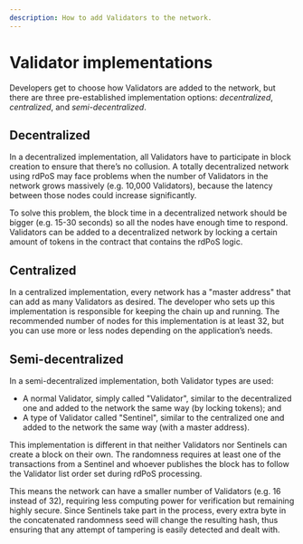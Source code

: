 ```yaml
---
description: How to add Validators to the network.
---
```


# Validator implementations

Developers get to choose how Validators are added to the network, but there are three pre-established implementation options: *decentralized*, *centralized*, and *semi-decentralized*.

## Decentralized

In a decentralized implementation, all Validators have to participate in block creation to ensure that there’s no collusion. A totally decentralized network using rdPoS may face problems when the number of Validators in the network grows massively (e.g. 10,000 Validators), because the latency between those nodes could increase significantly.

To solve this problem, the block time in a decentralized network should be bigger (e.g. 15-30 seconds) so all the nodes have enough time to respond. Validators can be added to a decentralized network by locking a certain amount of tokens in the contract that contains the rdPoS logic.

## Centralized

In a centralized implementation, every network has a "master address" that can add as many Validators as desired. The developer who sets up this implementation is responsible for keeping the chain up and running. The recommended number of nodes for this implementation is at least 32, but you can use more or less nodes depending on the application’s needs.

## Semi-decentralized

In a semi-decentralized implementation, both Validator types are used:

* A normal Validator, simply called "Validator", similar to the decentralized one and added to the network the same way (by locking tokens); and
* A type of Validator called "Sentinel", similar to the centralized one and added to the network the same way (with a master address).

This implementation is different in that neither Validators nor Sentinels can create a block on their own. The randomness requires at least one of the transactions from a Sentinel and whoever publishes the block has to follow the Validator list order set during rdPoS processing.

This means the network can have a smaller number of Validators (e.g. 16 instead of 32), requiring less computing power for verification but remaining highly secure. Since Sentinels take part in the process, every extra byte in the concatenated randomness seed will change the resulting hash, thus ensuring that any attempt of tampering is easily detected and dealt with.
